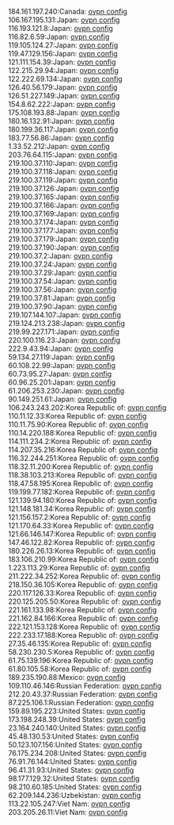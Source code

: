 184.161.197.240:Canada: [ovpn config](vpn/184_161_197_240.ovpn)  
106.167.195.131:Japan: [ovpn config](vpn/106_167_195_131.ovpn)  
116.193.121.8:Japan: [ovpn config](vpn/116_193_121_8.ovpn)  
116.82.6.59:Japan: [ovpn config](vpn/116_82_6_59.ovpn)  
119.105.124.27:Japan: [ovpn config](vpn/119_105_124_27.ovpn)  
119.47.129.156:Japan: [ovpn config](vpn/119_47_129_156.ovpn)  
121.111.154.39:Japan: [ovpn config](vpn/121_111_154_39.ovpn)  
122.215.29.94:Japan: [ovpn config](vpn/122_215_29_94.ovpn)  
122.222.69.134:Japan: [ovpn config](vpn/122_222_69_134.ovpn)  
126.40.56.179:Japan: [ovpn config](vpn/126_40_56_179.ovpn)  
126.51.227.149:Japan: [ovpn config](vpn/126_51_227_149.ovpn)  
154.8.62.222:Japan: [ovpn config](vpn/154_8_62_222.ovpn)  
175.108.193.88:Japan: [ovpn config](vpn/175_108_193_88.ovpn)  
180.16.132.91:Japan: [ovpn config](vpn/180_16_132_91.ovpn)  
180.199.36.117:Japan: [ovpn config](vpn/180_199_36_117.ovpn)  
183.77.56.86:Japan: [ovpn config](vpn/183_77_56_86.ovpn)  
1.33.52.212:Japan: [ovpn config](vpn/1_33_52_212.ovpn)  
203.76.64.115:Japan: [ovpn config](vpn/203_76_64_115.ovpn)  
219.100.37.110:Japan: [ovpn config](vpn/219_100_37_110.ovpn)  
219.100.37.118:Japan: [ovpn config](vpn/219_100_37_118.ovpn)  
219.100.37.119:Japan: [ovpn config](vpn/219_100_37_119.ovpn)  
219.100.37.126:Japan: [ovpn config](vpn/219_100_37_126.ovpn)  
219.100.37.165:Japan: [ovpn config](vpn/219_100_37_165.ovpn)  
219.100.37.166:Japan: [ovpn config](vpn/219_100_37_166.ovpn)  
219.100.37.169:Japan: [ovpn config](vpn/219_100_37_169.ovpn)  
219.100.37.174:Japan: [ovpn config](vpn/219_100_37_174.ovpn)  
219.100.37.177:Japan: [ovpn config](vpn/219_100_37_177.ovpn)  
219.100.37.179:Japan: [ovpn config](vpn/219_100_37_179.ovpn)  
219.100.37.190:Japan: [ovpn config](vpn/219_100_37_190.ovpn)  
219.100.37.2:Japan: [ovpn config](vpn/219_100_37_2.ovpn)  
219.100.37.24:Japan: [ovpn config](vpn/219_100_37_24.ovpn)  
219.100.37.29:Japan: [ovpn config](vpn/219_100_37_29.ovpn)  
219.100.37.54:Japan: [ovpn config](vpn/219_100_37_54.ovpn)  
219.100.37.56:Japan: [ovpn config](vpn/219_100_37_56.ovpn)  
219.100.37.81:Japan: [ovpn config](vpn/219_100_37_81.ovpn)  
219.100.37.90:Japan: [ovpn config](vpn/219_100_37_90.ovpn)  
219.107.144.107:Japan: [ovpn config](vpn/219_107_144_107.ovpn)  
219.124.213.238:Japan: [ovpn config](vpn/219_124_213_238.ovpn)  
219.99.227.171:Japan: [ovpn config](vpn/219_99_227_171.ovpn)  
220.100.116.23:Japan: [ovpn config](vpn/220_100_116_23.ovpn)  
222.9.43.94:Japan: [ovpn config](vpn/222_9_43_94.ovpn)  
59.134.27.119:Japan: [ovpn config](vpn/59_134_27_119.ovpn)  
60.108.22.99:Japan: [ovpn config](vpn/60_108_22_99.ovpn)  
60.73.95.27:Japan: [ovpn config](vpn/60_73_95_27.ovpn)  
60.96.25.201:Japan: [ovpn config](vpn/60_96_25_201.ovpn)  
61.206.253.230:Japan: [ovpn config](vpn/61_206_253_230.ovpn)  
90.149.251.61:Japan: [ovpn config](vpn/90_149_251_61.ovpn)  
106.243.243.202:Korea Republic of: [ovpn config](vpn/106_243_243_202.ovpn)  
110.11.12.33:Korea Republic of: [ovpn config](vpn/110_11_12_33.ovpn)  
110.11.75.90:Korea Republic of: [ovpn config](vpn/110_11_75_90.ovpn)  
110.14.220.188:Korea Republic of: [ovpn config](vpn/110_14_220_188.ovpn)  
114.111.234.2:Korea Republic of: [ovpn config](vpn/114_111_234_2.ovpn)  
114.207.35.216:Korea Republic of: [ovpn config](vpn/114_207_35_216.ovpn)  
116.32.244.251:Korea Republic of: [ovpn config](vpn/116_32_244_251.ovpn)  
118.32.11.200:Korea Republic of: [ovpn config](vpn/118_32_11_200.ovpn)  
118.38.103.213:Korea Republic of: [ovpn config](vpn/118_38_103_213.ovpn)  
118.47.58.195:Korea Republic of: [ovpn config](vpn/118_47_58_195.ovpn)  
119.199.77.182:Korea Republic of: [ovpn config](vpn/119_199_77_182.ovpn)  
121.139.94.180:Korea Republic of: [ovpn config](vpn/121_139_94_180.ovpn)  
121.148.181.34:Korea Republic of: [ovpn config](vpn/121_148_181_34.ovpn)  
121.156.157.2:Korea Republic of: [ovpn config](vpn/121_156_157_2.ovpn)  
121.170.64.33:Korea Republic of: [ovpn config](vpn/121_170_64_33.ovpn)  
121.66.146.147:Korea Republic of: [ovpn config](vpn/121_66_146_147.ovpn)  
147.46.122.82:Korea Republic of: [ovpn config](vpn/147_46_122_82.ovpn)  
180.226.26.13:Korea Republic of: [ovpn config](vpn/180_226_26_13.ovpn)  
183.106.210.99:Korea Republic of: [ovpn config](vpn/183_106_210_99.ovpn)  
1.223.113.29:Korea Republic of: [ovpn config](vpn/1_223_113_29.ovpn)  
211.222.34.252:Korea Republic of: [ovpn config](vpn/211_222_34_252.ovpn)  
218.150.36.105:Korea Republic of: [ovpn config](vpn/218_150_36_105.ovpn)  
220.117.126.33:Korea Republic of: [ovpn config](vpn/220_117_126_33.ovpn)  
220.125.205.50:Korea Republic of: [ovpn config](vpn/220_125_205_50.ovpn)  
221.161.133.98:Korea Republic of: [ovpn config](vpn/221_161_133_98.ovpn)  
221.162.84.166:Korea Republic of: [ovpn config](vpn/221_162_84_166.ovpn)  
222.121.153.128:Korea Republic of: [ovpn config](vpn/222_121_153_128.ovpn)  
222.233.17.188:Korea Republic of: [ovpn config](vpn/222_233_17_188.ovpn)  
27.35.46.135:Korea Republic of: [ovpn config](vpn/27_35_46_135.ovpn)  
58.230.230.5:Korea Republic of: [ovpn config](vpn/58_230_230_5.ovpn)  
61.75.139.196:Korea Republic of: [ovpn config](vpn/61_75_139_196.ovpn)  
61.80.105.58:Korea Republic of: [ovpn config](vpn/61_80_105_58.ovpn)  
189.235.190.88:Mexico: [ovpn config](vpn/189_235_190_88.ovpn)  
109.110.46.146:Russian Federation: [ovpn config](vpn/109_110_46_146.ovpn)  
212.20.43.37:Russian Federation: [ovpn config](vpn/212_20_43_37.ovpn)  
87.225.106.1:Russian Federation: [ovpn config](vpn/87_225_106_1.ovpn)  
159.89.195.223:United States: [ovpn config](vpn/159_89_195_223.ovpn)  
173.198.248.39:United States: [ovpn config](vpn/173_198_248_39.ovpn)  
23.164.240.140:United States: [ovpn config](vpn/23_164_240_140.ovpn)  
45.48.130.53:United States: [ovpn config](vpn/45_48_130_53.ovpn)  
50.123.107.156:United States: [ovpn config](vpn/50_123_107_156.ovpn)  
76.175.234.208:United States: [ovpn config](vpn/76_175_234_208.ovpn)  
76.91.76.144:United States: [ovpn config](vpn/76_91_76_144.ovpn)  
96.41.31.93:United States: [ovpn config](vpn/96_41_31_93.ovpn)  
98.177.129.32:United States: [ovpn config](vpn/98_177_129_32.ovpn)  
98.210.60.185:United States: [ovpn config](vpn/98_210_60_185.ovpn)  
62.209.144.236:Uzbekistan: [ovpn config](vpn/62_209_144_236.ovpn)  
113.22.105.247:Viet Nam: [ovpn config](vpn/113_22_105_247.ovpn)  
203.205.26.11:Viet Nam: [ovpn config](vpn/203_205_26_11.ovpn)  
